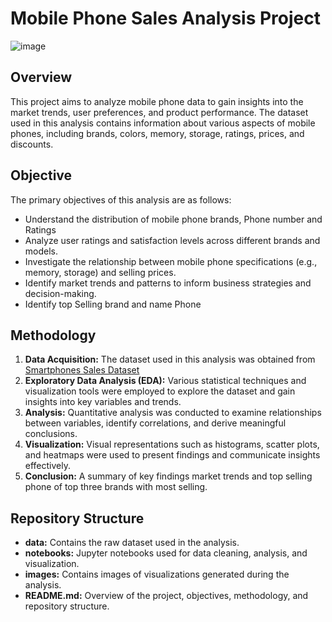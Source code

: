 # Mobile Phone Sales Analysis Project

![image](https://github.com/RIFFMBR20/Phone_Sales_Analyst/assets/95732582/ef24cc23-c657-45cc-b77a-2109b2fe529e)

## Overview
This project aims to analyze mobile phone data to gain insights into the market trends, user preferences, and product performance. The dataset used in this analysis contains information about various aspects of mobile phones, including brands, colors, memory, storage, ratings, prices, and discounts.

## Objective
The primary objectives of this analysis are as follows:
- Understand the distribution of mobile phone brands, Phone number and Ratings
- Analyze user ratings and satisfaction levels across different brands and models.
- Investigate the relationship between mobile phone specifications (e.g., memory, storage) and selling prices.
- Identify market trends and patterns to inform business strategies and decision-making.
- Identify top Selling brand and name Phone

## Methodology
1. **Data Acquisition:** The dataset used in this analysis was obtained from [Smartphones Sales Dataset](https://www.kaggle.com/datasets/yaminh/smartphone-sale-dataset/data)
2. **Exploratory Data Analysis (EDA):** Various statistical techniques and visualization tools were employed to explore the dataset and gain insights into key variables and trends.
3. **Analysis:** Quantitative analysis was conducted to examine relationships between variables, identify correlations, and derive meaningful conclusions.
4. **Visualization:** Visual representations such as histograms, scatter plots, and heatmaps were used to present findings and communicate insights effectively.
5. **Conclusion:** A summary of key findings market trends and top selling phone of top three brands with most selling.

## Repository Structure
- **data:** Contains the raw dataset used in the analysis.
- **notebooks:** Jupyter notebooks used for data cleaning, analysis, and visualization.
- **images:** Contains images of visualizations generated during the analysis.
- **README.md:** Overview of the project, objectives, methodology, and repository structure.
